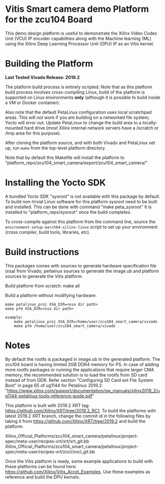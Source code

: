 # Vitis Smart camera demo Platform for the zcu104 Board

This demo design platform is useful to demonstrate the Xilinx Video Codec Unit (VCU) IP encoder
capabilities along with the Machine learning (ML) using the Xilinx Deep Learning Processor Unit (DPU)
IP as an Vitis kernel.

# Building the Platform

**Last Tested Vivado Release: 2019.2**

The platform build process is entirely scripted. Note that as this platform
build process involves cross-compiling Linux, build of the platform is supported
on Linux environments **only** (although it is possible to build inside a VM or
Docker container).

Also note that the default PetaLinux configuration uses local scratchpad areas. This
will *not* work if you are building on a networked file system; Yocto will error out.
Update PetaLinux to change the build area to a locally-mounted hard drive (most
Xilinx internal network servers have a /scratch or /tmp area for this purpose).

After cloning the platform source, and with both Vivado and PetaLinux set up, run
`make` from the top-level platform directory.

Note that by default this Makefile will install the platform to "platform_repo/zcu104_smart_camera/export/zcu104_smart_camera/"

# Installing the Yocto SDK

A bundled Yocto SDK "sysroot" is not available with this package by default. To build
non-trivial Linux software for this platform sysroot need to be built and installed.
This can be done with command "make peta_sysroot"
It is installed to "platform_repo/sysroot" once the build completes.

To cross-compile against this platform from the command line, source the
`environment-setup-aarch64-xilinx-linux` script to set up your environment (cross
compiler, build tools, libraries, etc).

# Build instructions

This packages comes with sources to generate hardware specification file (xsa) from Vivado,
petlainux sources to generate the image.ub and platform sources to generate the Vitis platform.

Build platform from scratch:
	make all

Build a platform without modifying hardware:

	make petalinux_proj XSA_DIR=<xsa dir path>
	make pfm XSA_DIR=<xsa dir path>

	example:
		make petalinux_proj XSA_DIR=/home/user/zcu104_smart_camera/vivado
		make pfm /home/user/zcu104_smart_camera/vivado

# Notes

By default the rootfs is packaged in image.ub in the generated platform. The zcu104 board is having limited
2GB DDR4 memory for PS. In case of adding more rootfs packages or running the applications that require larger
CMA memory, the recommended solution is to load the rootfs from SD card instead of from DDR.
Refer section "Configuring SD Card ext File System Boot" in page 65 of ug1144 for Petalinux 2019.2:
"https://www.xilinx.com/support/documentation/sw_manuals/xilinx2019_2/ug1144-petalinux-tools-reference-guide.pdf"

This platform is built with 2019.2 XRT tag: https://github.com/Xilinx/XRT/tree/2019.2_RC1.
To build the platforms with latest 2019.2 XRT branch, change the commit id in the following files by taking it
from https://github.com/Xilinx/XRT/tree/2019.2 and build the platform:

Xilinx_Official_Platforms/zcu104_smart_camera/petalinux/project-spec/meta-user/recipes-xrt/xrt/xrt_git.bb
Xilinx_Official_Platforms/zcu104_smart_camera/petalinux/project-spec/meta-user/recipes-xrt/zocl/zocl_git.bb

Once the Vitis platform is ready, some example applications to build with these platforms can be found here:
https://github.com/Xilinx/Vitis_Accel_Examples. Use these examples as reference and build the DPU kernels.
